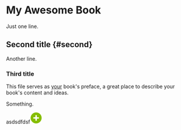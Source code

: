 # My Awesome Book

Just one line.

## Second title {#second}

Another line.

### Third title

This file serves as [your](chapter1.md) book's preface, a great place to describe your book's content and ideas.

Something.

asdsdfdsf[![image](assets/images/add.png)]()

